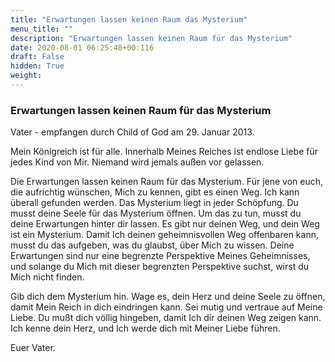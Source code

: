 ```yaml
---
title: "Erwartungen lassen keinen Raum das Mysterium"
menu_title: ""
description: "Erwartungen lassen keinen Raum für das Mysterium"
date: 2020-08-01 06:25:48+00:116
draft: False
hidden: True
weight:
---
```

### Erwartungen lassen keinen Raum für das Mysterium

Vater - empfangen durch Child of God am 29. Januar 2013.

Mein Königreich ist für alle. Innerhalb Meines Reiches ist endlose Liebe für jedes Kind von Mir. Niemand wird jemals außen vor gelassen.

Die Erwartungen lassen keinen Raum für das Mysterium. Für jene von euch, die aufrichtig wünschen, Mich zu kennen, gibt es einen Weg. Ich kann überall gefunden werden. Das Mysterium liegt in jeder Schöpfung. Du musst deine Seele für das Mysterium öffnen. Um das zu tun, musst du deine Erwartungen hinter dir lassen. Es gibt nur deinen Weg, und dein Weg ist ein Mysterium. Damit Ich deinen geheimnisvollen Weg offenbaren kann, musst du das aufgeben, was du glaubst, über Mich zu wissen. Deine Erwartungen sind nur eine begrenzte Perspektive Meines Geheimnisses, und solange du Mich mit dieser begrenzten Perspektive suchst, wirst du Mich nicht finden.

Gib dich dem Mysterium hin. Wage es, dein Herz und deine Seele zu öffnen, damit Mein Reich in dich eindringen kann. Sei mutig und vertraue auf Meine Liebe. Du mußt dich völlig hingeben, damit Ich dir deinen Weg zeigen kann. Ich kenne dein Herz, und Ich werde dich mit Meiner Liebe führen.

Euer Vater.
